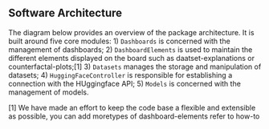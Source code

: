 ## Software Architecture

The diagram below provides an overview of the package architecture. It is built around five core modules: 1) `Dashboards` is concerned with the management of dashboards; 2) `DashboardElements` is used to maintain the different elements displayed on the board such as daatset-explanations or counterfactal-plots;[1] 3) `Datasets` manages the storage and manipulation of datasets; 4) `HuggingFaceController` is responsible for establishing a connection with the HUggingface API; 5) `Models` is concerned with the management of models.




[1] We have made an effort to keep the code base a flexible and extensible as possible, you can add moretypes of dashboard-elements refer to how-to